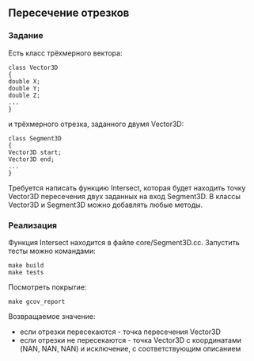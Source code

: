 ## Пересечение отрезков

### Задание

Есть класс трёхмерного вектора:
```
class Vector3D
{
double X;
double Y;
double Z;
...
}
```
и трёхмерного отрезка, заданного двумя Vector3D:
```
class Segment3D
{
Vector3D start;
Vector3D end;
...
}
```
Требуется написать функцию Intersect, которая будет находить точку Vector3D пересечения двух
заданных на вход Segment3D. В классы Vector3D и Segment3D можно добавлять любые методы.

### Реализация

Функция Intersect находится в файле core/Segment3D.cc.
Запустить тесты можно командами:
```angular2html
make build
make tests
```
Посмотреть покрытие:
```angular2html
make gcov_report
```

Возвращаемое значение: 
- если отрезки пересекаются - точка пересечения Vector3D
- если отрезки не пересекаются - точка Vector3D с координатами (NAN, NAN, NAN) и исключение, с соответствующим описанием